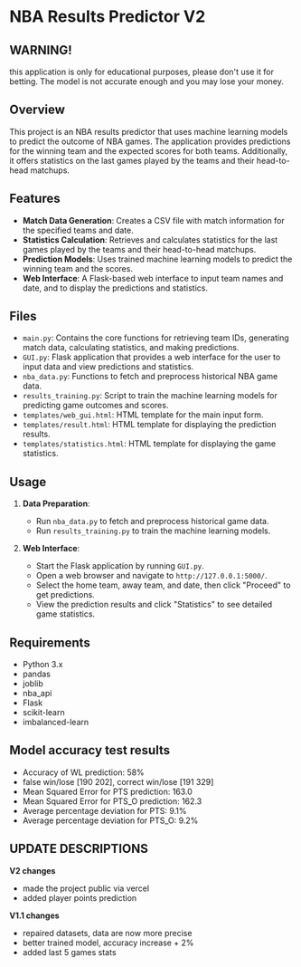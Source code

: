 # NBA Results Predictor V2

## WARNING!
this application is only for educational purposes, please don't use it for betting. The model is not accurate enough and you may lose your money.

## Overview

This project is an NBA results predictor that uses machine learning models to predict the outcome of NBA games. The application provides predictions for the winning team and the expected scores for both teams. Additionally, it offers statistics on the last games played by the teams and their head-to-head matchups.

## Features

- **Match Data Generation**: Creates a CSV file with match information for the specified teams and date.
- **Statistics Calculation**: Retrieves and calculates statistics for the last games played by the teams and their head-to-head matchups.
- **Prediction Models**: Uses trained machine learning models to predict the winning team and the scores.
- **Web Interface**: A Flask-based web interface to input team names and date, and to display the predictions and statistics.

## Files

- `main.py`: Contains the core functions for retrieving team IDs, generating match data, calculating statistics, and making predictions.
- `GUI.py`: Flask application that provides a web interface for the user to input data and view predictions and statistics.
- `nba_data.py`: Functions to fetch and preprocess historical NBA game data.
- `results_training.py`: Script to train the machine learning models for predicting game outcomes and scores.
- `templates/web_gui.html`: HTML template for the main input form.
- `templates/result.html`: HTML template for displaying the prediction results.
- `templates/statistics.html`: HTML template for displaying the game statistics.

## Usage

1. **Data Preparation**:
   - Run `nba_data.py` to fetch and preprocess historical game data.
   - Run `results_training.py` to train the machine learning models.

2. **Web Interface**:
   - Start the Flask application by running `GUI.py`.
   - Open a web browser and navigate to `http://127.0.0.1:5000/`.
   - Select the home team, away team, and date, then click "Proceed" to get predictions.
   - View the prediction results and click "Statistics" to see detailed game statistics.

## Requirements

- Python 3.x
- pandas
- joblib
- nba_api
- Flask
- scikit-learn
- imbalanced-learn

## Model accuracy test results

- Accuracy of WL prediction: 58%
- false win/lose [190 202], correct win/lose [191 329]
- Mean Squared Error for PTS prediction: 163.0
- Mean Squared Error for PTS_O prediction: 162.3
- Average percentage deviation for PTS: 9.1%
- Average percentage deviation for PTS_O: 9.2%

## UPDATE DESCRIPTIONS
**V2 changes**
- made the project public via vercel
- added player points prediction

**V1.1 changes**
- repaired datasets, data are now more precise
- better trained model, accuracy increase + 2%
- added last 5 games stats

